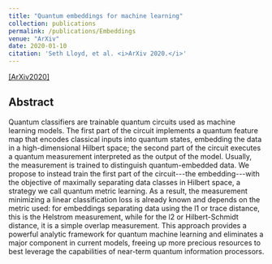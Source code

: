 ```yaml
---
title: "Quantum embeddings for machine learning"
collection: publications
permalink: /publications/Embeddings
venue: "ArXiv"
date: 2020-01-10 
citation: 'Seth Lloyd, et al. <i>ArXiv 2020.</i>'
---
```


[[ArXiv2020]](https://arxiv.org/pdf/2001.03622.pdf)

## Abstract
Quantum classifiers are trainable quantum circuits used as machine learning models. The first part of the circuit implements a quantum feature map that encodes classical inputs into quantum states, embedding the data in a high-dimensional Hilbert space; the second part of the circuit executes a quantum measurement interpreted as the output of the model. Usually, the measurement is trained to distinguish quantum-embedded data. We propose to instead train the first part of the circuit---the embedding---with the objective of maximally separating data classes in Hilbert space, a strategy we call quantum metric learning. As a result, the measurement minimizing a linear classification loss is already known and depends on the metric used: for embeddings separating data using the l1 or trace distance, this is the Helstrom measurement, while for the l2 or Hilbert-Schmidt distance, it is a simple overlap measurement. This approach provides a powerful analytic framework for quantum machine learning and eliminates a major component in current models, freeing up more precious resources to best leverage the capabilities of near-term quantum information processors.
